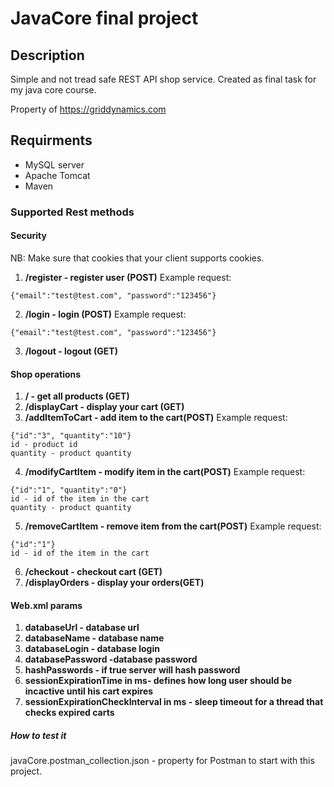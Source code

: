 # JavaCore final project
## Description
Simple and not tread safe REST API shop service.
Created as final task for my java core course.

Property of https://griddynamics.com

## Requirments
- MySQL server
- Apache Tomcat
- Maven

### Supported Rest methods

#### Security

NB: Make sure that cookies that your client supports cookies.

1. **/register - register user  (POST)**
Example request:
```
{"email":"test@test.com", "password":"123456"}
```
2. **/login  - login (POST)**
Example request:
```
{"email":"test@test.com", "password":"123456"}
```
3. **/logout - logout (GET)**

#### Shop operations
1. **/  - get all products (GET)**
2. **/displayCart - display your cart (GET)**
3. **/addItemToCart - add item to the cart(POST)**
Example request:
```
{"id":"3", "quantity":"10"}
id - product id
quantity - product quantity
```
4. **/modifyCartItem - modify item in the cart(POST)**
Example request:
```
{"id":"1", "quantity":"0"}
id - id of the item in the cart
quantity - product quantity
```
5. **/removeCartItem - remove item from the cart(POST)**
Example request:
```
{"id":"1"}
id - id of the item in the cart
```
6. **/checkout - checkout cart (GET)**
7. **/displayOrders - display your orders(GET)**

#### Web.xml params
1. **databaseUrl - database url**
2. **databaseName - database name**
3. **databaseLogin - database login**
4. **databasePassword -database password**
5. **hashPasswords - if true server will hash password**
6. **sessionExpirationTime in ms- defines how long user should be incactive until his cart expires**
7. **sessionExpirationCheckInterval in ms - sleep timeout for a thread that checks expired carts**

##### How to test it
javaCore.postman_collection.json - property for Postman to start with this project.